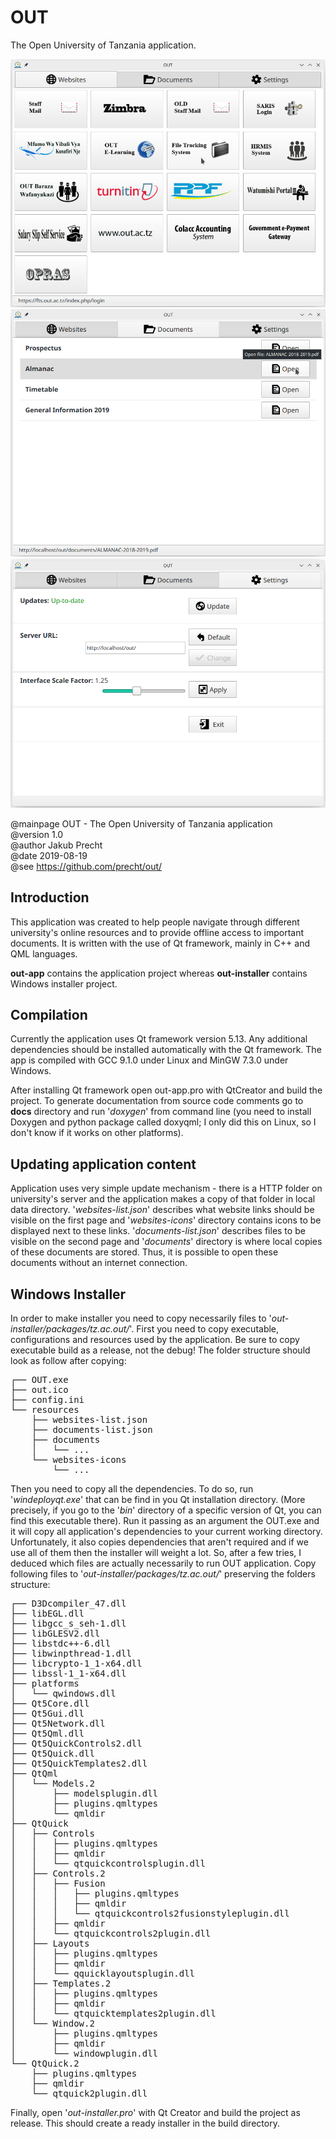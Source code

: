 # OUT
The Open University of Tanzania application.

![alt text](docs/screens/s1.png)
![alt text](docs/screens/s2.png)
![alt text](docs/screens/s4.png)

@mainpage OUT - The Open University of Tanzania application  
@version 1.0  
@author Jakub Precht  
@date 2019-08-19  
@see https://github.com/precht/out/  

## Introduction

This application was created to help people navigate through different university's online resources and to
provide offline access to important documents.
It is written with the use of Qt framework, mainly in C++ and QML languages.

<b>out-app</b> contains the application project whereas <b>out-installer</b> contains Windows installer project.

## Compilation

Currently the application uses Qt framework version 5.13. Any additional dependencies should be installed automatically 
with the Qt framework. The app is compiled with GCC 9.1.0 under Linux and MinGW 7.3.0 under Windows.

After installing Qt framework open out-app.pro with QtCreator and build the project. To generate documentation from 
source code comments go to <b>docs</b> directory and run '<em>doxygen</em>' from command line (you need to install 
Doxygen and python package called doxyqml; I only did this on Linux, so I don't know if it works on other platforms).

## Updating application content

Application uses very simple update mechanism - there is a HTTP folder on university's server and the application makes
a copy of that folder in local data directory. '<em>websites-list.json</em>' describes what website links should be
visible on the first page and '<em>websites-icons</em>' directory contains icons to be displayed next to these links.
'<em>documents-list.json</em>' describes files to be visible on the second page and '<em>documents</em>' directory is
where local copies of these documents are stored. Thus, it is possible to open these documents without an internet 
connection.


## Windows Installer

In order to make installer you need to copy necessarily files to '<em>out-installer/packages/tz.ac.out/</em>'. First 
you need to copy executable, configurations and resources used by the application. Be sure to copy executable build as 
a release, not the debug! The folder structure should look as follow after copying: <br>

<pre>
┌── OUT.exe
├── out.ico
├── config.ini
└── resources
    ├── websites-list.json
    ├── documents-list.json
    ├── documents
    │   └── ...
    └── websites-icons
        └── ...
</pre>

Then you need to copy all the dependencies. To do so, run '<em>windeployqt.exe</em>' that can be find in you Qt 
installation directory. (More precisely, if you go to the '<em>bin</em>' directory of a specific version of Qt, you can 
find this executable there). Run it passing as an argument the OUT.exe and it will copy all application's dependencies 
to your current working directory. Unfortunately, it also copies dependencies that aren't required and if we use all of
them then the installer will weight a lot. So, after a few tries, I deduced which files are actually necessarily to run 
OUT application. Copy following files to '<em>out-installer/packages/tz.ac.out/</em>' preserving the folders 
structure: <br>

<pre>
┌── D3Dcompiler_47.dll
├── libEGL.dll
├── libgcc_s_seh-1.dll
├── libGLESV2.dll
├── libstdc++-6.dll
├── libwinpthread-1.dll
├── libcrypto-1_1-x64.dll
├── libssl-1_1-x64.dll
├── platforms
│   └── qwindows.dll
├── Qt5Core.dll
├── Qt5Gui.dll
├── Qt5Network.dll
├── Qt5Qml.dll
├── Qt5QuickControls2.dll
├── Qt5Quick.dll
├── Qt5QuickTemplates2.dll
├── QtQml
│   └── Models.2
│       ├── modelsplugin.dll
│       ├── plugins.qmltypes
│       └── qmldir
├── QtQuick
│   ├── Controls
│   │   ├── plugins.qmltypes
│   │   ├── qmldir
│   │   └── qtquickcontrolsplugin.dll
│   ├── Controls.2
│   │   ├── Fusion
│   │   │   ├── plugins.qmltypes
│   │   │   ├── qmldir
│   │   │   └── qtquickcontrols2fusionstyleplugin.dll
│   │   ├── qmldir
│   │   └── qtquickcontrols2plugin.dll
│   ├── Layouts
│   │   ├── plugins.qmltypes
│   │   ├── qmldir
│   │   └── qquicklayoutsplugin.dll
│   ├── Templates.2
│   │   ├── plugins.qmltypes
│   │   ├── qmldir
│   │   └── qtquicktemplates2plugin.dll
│   └── Window.2
│       ├── plugins.qmltypes
│       ├── qmldir
│       └── windowplugin.dll
└── QtQuick.2
    ├── plugins.qmltypes
    ├── qmldir
    └── qtquick2plugin.dll
</pre>

Finally, open '<em>out-installer.pro</em>' with Qt Creator and build the project as release. This should create a ready 
installer in the build directory.
